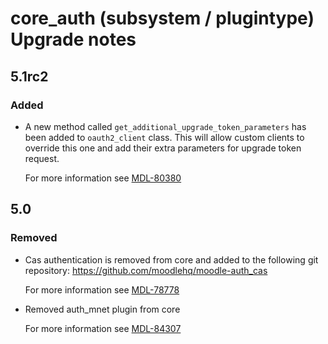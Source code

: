 # core_auth (subsystem / plugintype) Upgrade notes

## 5.1rc2

### Added

- A new method called `get_additional_upgrade_token_parameters` has been added to `oauth2_client` class. This will allow custom clients to override this one and add their extra parameters for upgrade token request.

  For more information see [MDL-80380](https://tracker.moodle.org/browse/MDL-80380)

## 5.0

### Removed

- Cas authentication is removed from core and added to the following git repository: https://github.com/moodlehq/moodle-auth_cas

  For more information see [MDL-78778](https://tracker.moodle.org/browse/MDL-78778)
- Removed auth_mnet plugin from core

  For more information see [MDL-84307](https://tracker.moodle.org/browse/MDL-84307)
